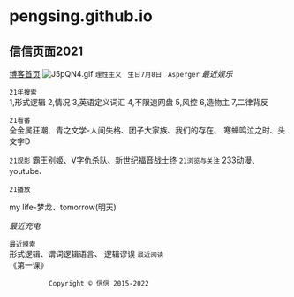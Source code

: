 # pengsing.github.io  
  ## 信信页面2021
[博客首页](http://pelsin.wodemo.net)
![J5pQN4.gif](https://s1.ax1x.com/2020/04/28/J5pQN4.gif)
  ```理性主义``` ``` 生日7月8日``` ``` Asperger``` 
  *最近娱乐*  
  

```21年搜索```  
1,形式逻辑 2,情况 3,英语定义词汇 4,不限速网盘 5,风控 6,造物主 7,二律背反
  
```21看番```  
全金属狂潮、青之文学-人间失格、团子大家族、我们的存在、 寒蝉鸣泣之时、头文字D

```21观影```
  霸王别姬、V字仇杀队、新世纪福音战士终
```21浏览与关注``` 
233动漫、youtube、    

```21播放```  
 
my life-梦龙、tomorrow(明天)
  
      
   
*最近充电*  


```最近摸索```  
形式逻辑、谓词逻辑语言、  逻辑谬误
```最近阅读```    
《第一课》

              Copyright © 信信 2015-2022
